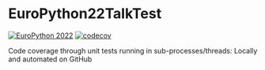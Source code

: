 # EuroPython22TalkTest

[![EuroPython 2022](https://github.com/Saransh-cpp/EuroPython22TalkTest/actions/workflows/ci.yml/badge.svg)](https://github.com/Saransh-cpp/EuroPython22TalkTest/actions/workflows/ci.yml)
[![codecov](https://codecov.io/gh/Saransh-cpp/EuroPython22TalkTest/branch/main/graph/badge.svg?token=h9KzOPhhQr)](https://codecov.io/gh/Saransh-cpp/EuroPython22TalkTest)

Code coverage through unit tests running in sub-processes/threads: Locally and automated on GitHub
